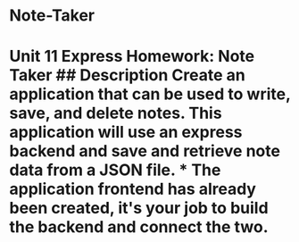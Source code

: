 # Note-Taker
# Unit 11 Express Homework: Note Taker  ## Description  Create an application that can be used to write, save, and delete notes. This application will use an express backend and save and retrieve note data from a JSON file.  * The application frontend has already been created, it's your job to build the backend and connect the two.
